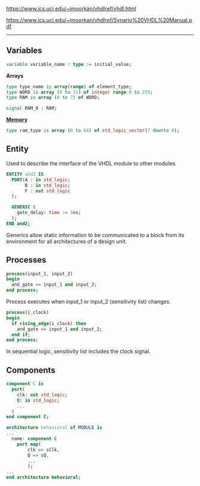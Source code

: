 
https://www.ics.uci.edu/~jmoorkan/vhdlref/vhdl.html

https://www.ics.uci.edu/~jmoorkan/vhdlref/Synario%20VHDL%20Manual.pdf

---
## Variables

```vhdl
variable variable_name : type := initial_value;
```

**Arrays**
```vhdl
type type_name is array(range) of element_type;
type WORD is array (0 to 31) of integer range 0 to 255;
type RAM is array (0 to 7) of WORD;

signal RAM_0 : RAM;
```

[**Memory**](http://people.sabanciuniv.edu/erkays/el310/MemoryModels.pdf)
```vhdl
type ram_type is array (0 to 64) of std_logic_vector(7 downto 0);
```

## Entity
Used to describe the interface of the VHDL module to other modules. 

```vhdl
ENTITY and2 IS
  PORT(A : in std_logic;
       B : in std_logic;
       F : out std_logic
  );

  GENERIC (
    gate_delay: time := 5ns;
  );
END and2;
```

Generics allow static information to be communicated to a block from its environment for all architectures of a design unit.

## Processes 	

```vhdl
process(input_1, input_2)
begin
  and_gate <= input_1 and input_2;
end process;
```
Process executes when input_1 or input_2 (sensitivity list) changes.

```vhdl
process(i_clock)
begin
  if rising_edge(i_clock) then
    and_gate <= input_1 and input_2;
  end if;
end process;
```

In sequential logic, sensitivity list includes the clock signal.

## Components

```vhdl
component C is
  port(
  	clk: out std_logic;
  	Q: in std_logic;
    ...
  )
end component C;
```

```vhdl
architecture behavioral of MODULE is
...
  name: component C
    port map(
    	clk => sClk,
    	Q => sQ,
    	...
    	);
...
end architecture behavioral;
```

















